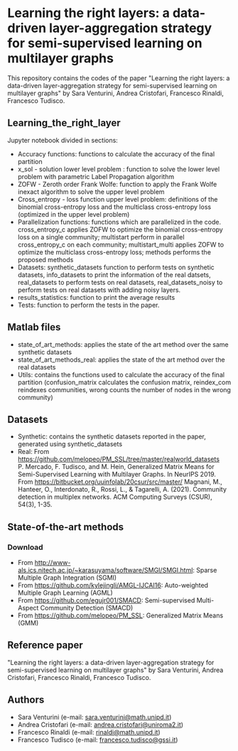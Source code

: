 # Learning the right layers: a data-driven layer-aggregation strategy for semi-supervised learning on multilayer graphs
This repository contains the codes of the paper "Learning the right layers: a data-driven layer-aggregation strategy for semi-supervised learning on multilayer graphs" by Sara Venturini, Andrea Cristofari, Francesco Rinaldi, Francesco Tudisco.

## Learning_the_right_layer
Jupyter notebook divided in sections:
- Accuracy functions: functions to calculate the accuracy of the final partition
- x_sol - solution lower level problem : function to solve the lower level problem with parametric Label Propagation algorithm
- ZOFW - Zeroth order Frank Wolfe: function to apply the Frank Wolfe inexact algorithm to solve the upper level problem 
- Cross_entropy - loss function upper level problem: definitions of the binomial cross-entropy loss and the multiclass cross-entropy loss (optimized in the upper level problem)
- Parallelization functions: functions which are parallelized in the code. cross_entropy_c applies ZOFW to optimize the binomial cross-entropy loss on a single community; multistart perform in parallel cross_entropy_c on each community; multistart_multi applies ZOFW to optimize the  multiclass cross-entropy loss; methods performs the proposed methods 
- Datasets: synthetic_datasets function to perform tests on synthetic datasets, info_datasets to print the information of the real datsets, real_datasets to perform tests on real datasets, real_datasets_noisy to perform tests on real datasets with adding noisy layers. 
- results_statistics: function to print the average results 
- Tests: function to perform the tests in the paper.

## Matlab files
- state_of_art_methods: applies the state of the art method over the same synthetic datasets
- state_of_art_methods_real: applies the state of the art method over the real datasets
- Utils: contains the functions used to calculate the accuracy of the final partition (confusion_matrix calculates the confusion matrix, reindex_com reindexes communities, wrong counts the number of nodes in the wrong community) 

## Datasets
- Synthetic: contains the synthetic datasets reported in the paper, generated using synthetic_datasets
- Real:
From https://github.com/melopeo/PM_SSL/tree/master/realworld_datasets \
P. Mercado, F. Tudisco, and M. Hein, Generalized Matrix Means for Semi-Supervised Learning with Multilayer Graphs. In NeurIPS 2019.
From https://bitbucket.org/uuinfolab/20csur/src/master/
Magnani, M., Hanteer, O., Interdonato, R., Rossi, L., & Tagarelli, A. (2021). Community detection in multiplex networks. ACM Computing Surveys (CSUR), 54(3), 1-35.

## State-of-the-art methods 
### Download
- From http://www-als.ics.nitech.ac.jp/~karasuyama/software/SMGI/SMGI.html: Sparse Multiple Graph Integration (SGMI)
- From https://github.com/kylejingli/AMGL-IJCAI16: Auto-weighted Multiple Graph Learning (AGML)
- From https://github.com/egujr001/SMACD: Semi-supervised Multi-Aspect Community Detection (SMACD)
- From https://github.com/melopeo/PM_SSL: Generalized Matrix Means (GMM) 

## Reference paper
"Learning the right layers: a data-driven layer-aggregation strategy for semi-supervised learning on multilayer graphs" by Sara Venturini, Andrea Cristofari, Francesco Rinaldi, Francesco Tudisco.

## Authors
- Sara Venturini (e-mail: sara.venturini@math.unipd.it)
- Andrea Cristofari (e-mail: andrea.cristofari@uniroma2.it)
- Francesco Rinaldi (e-mail: rinaldi@math.unipd.it)
- Francesco Tudisco (e-mail: francesco.tudisco@gssi.it)
